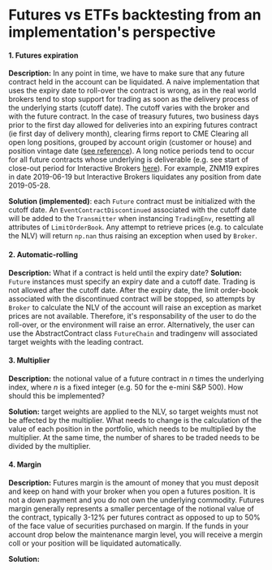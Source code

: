 # Futures vs ETFs backtesting from an implementation's perspective

#### 1. Futures expiration 
**Description:** In any point in time, we have to make sure that any 
future contract held in the account can be liquidated. A naive implementation 
that uses the expiry date to roll-over the contract is wrong, as in the real 
world brokers tend to stop support for trading as soon as the delivery process 
of the underlying starts (cutoff date). The cutoff varies with the broker and 
with the future contract. In the case of treasury futures, two business days 
prior to the first day allowed for deliveries into an expiring futures contract 
(ie first day of delivery month), clearing firms report to CME Clearing all open
long positions, grouped by account origin (customer or house) and position 
vintage date ([see reference](https://www.cmegroup.com/education/files/understanding-treasury-futures.pdf)).
A long notice periods tend to occur for all future contracts whose underlying 
is deliverable (e.g. see start of close-out period for Interactive Brokers 
[here](https://www.interactivebrokers.com/en/index.php?f=deliveryExerciseActions&p=physical)). 
For example, ZNM19 expires in date 2019-06-19 but Interactive Brokers 
liquidates any position from date 2019-05-28.


**Solution (implemented)**: each `Future` contract must be initialized with the cutoff 
date. An `EventContractDiscontinued` associated with the cutoff date will be 
added to the `Transmitter` when instancing `TradingEnv`, resetting all 
attributes of `LimitOrderBook`. Any attempt to retrieve prices (e.g. to 
calculate the NLV) will return `np.nan` thus raising an exception when used 
by `Broker`.  

#### 2. Automatic-rolling
**Description:** What if a contract is held until the expiry date?
**Solution:** `Future` instances must specify an expiry date and a cutoff date. 
Trading is not allowed after the cutoff date. After the expiry date, the limit 
order-book associated with the discontinued contract will be stopped, so 
attempts by `Broker` to calculate the NLV of the account will raise an 
exception as market prices are not available. Therefore, it's responsability of 
the user to do the roll-over, or the environment will raise an error. 
Alternatively, the user can use the AbstractContract class `FutureChain` and 
tradingenv will associated target weights with the leading contract.

#### 3. Multiplier
**Description:** the notional value of a future contract in *n* times the 
underlying index, where *n* is a fixed integer (e.g. 50 for the e-mini S&P 500).
How should this be implemented?

**Solution:** target weights are applied to the NLV, so target weights must not 
be affected by the multiplier. What needs to change is the calculation of the 
value of each position in the portfolio, which needs to be multiplied by the 
multiplier. At the same time, the number of shares to be traded needs to be 
divided by the multiplier.

#### 4. Margin
**Description:** Futures margin is the amount of money that you must deposit 
and keep on hand with your broker when you open a futures position. It is not 
a down payment and you do not own the underlying commodity. Futures margin 
generally represents a smaller percentage of the notional value of the 
contract, typically 3-12% per futures contract as opposed to up to 50% of 
the face value of securities purchased on margin. If the funds in your 
account drop below the maintenance margin level, you will receive a mergin coll 
or your position will be liquidated automatically.

**Solution:**